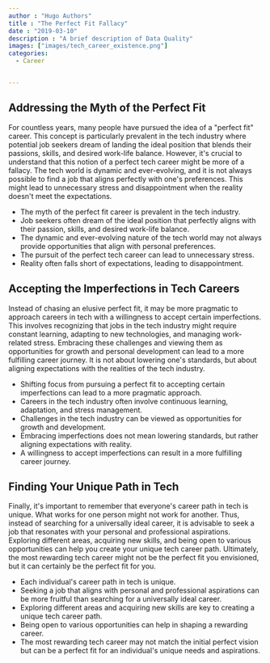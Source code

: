 ```yaml
---
author : "Hugo Authors"
title : "The Perfect Fit Fallacy"
date : "2019-03-10"
description : "A brief description of Data Quality"
images: ["images/tech_career_existence.png"]
categories: 
  - Career


---
```


## Addressing the Myth of the Perfect Fit

For countless years, many people have pursued the idea of a "perfect fit" career. This concept is particularly prevalent in the tech industry where potential job seekers dream of landing the ideal position that blends their passions, skills, and desired work-life balance. However, it's crucial to understand that this notion of a perfect tech career might be more of a fallacy. The tech world is dynamic and ever-evolving, and it is not always possible to find a job that aligns perfectly with one's preferences. This might lead to unnecessary stress and disappointment when the reality doesn't meet the expectations.

- The myth of the perfect fit career is prevalent in the tech industry.
- Job seekers often dream of the ideal position that perfectly aligns with their passion, skills, and desired work-life balance.
- The dynamic and ever-evolving nature of the tech world may not always provide opportunities that align with personal preferences.
- The pursuit of the perfect tech career can lead to unnecessary stress.
- Reality often falls short of expectations, leading to disappointment.

## Accepting the Imperfections in Tech Careers

Instead of chasing an elusive perfect fit, it may be more pragmatic to approach careers in tech with a willingness to accept certain imperfections. This involves recognizing that jobs in the tech industry might require constant learning, adapting to new technologies, and managing work-related stress. Embracing these challenges and viewing them as opportunities for growth and personal development can lead to a more fulfilling career journey. It is not about lowering one's standards, but about aligning expectations with the realities of the tech industry.

- Shifting focus from pursuing a perfect fit to accepting certain imperfections can lead to a more pragmatic approach.
- Careers in the tech industry often involve continuous learning, adaptation, and stress management.
- Challenges in the tech industry can be viewed as opportunities for growth and development.
- Embracing imperfections does not mean lowering standards, but rather aligning expectations with reality.
- A willingness to accept imperfections can result in a more fulfilling career journey.

## Finding Your Unique Path in Tech

Finally, it's important to remember that everyone's career path in tech is unique. What works for one person might not work for another. Thus, instead of searching for a universally ideal career, it is advisable to seek a job that resonates with your personal and professional aspirations. Exploring different areas, acquiring new skills, and being open to various opportunities can help you create your unique tech career path. Ultimately, the most rewarding tech career might not be the perfect fit you envisioned, but it can certainly be the perfect fit for you.

- Each individual's career path in tech is unique.
- Seeking a job that aligns with personal and professional aspirations can be more fruitful than searching for a universally ideal career.
- Exploring different areas and acquiring new skills are key to creating a unique tech career path.
- Being open to various opportunities can help in shaping a rewarding career.
- The most rewarding tech career may not match the initial perfect vision but can be a perfect fit for an individual's unique needs and aspirations.


